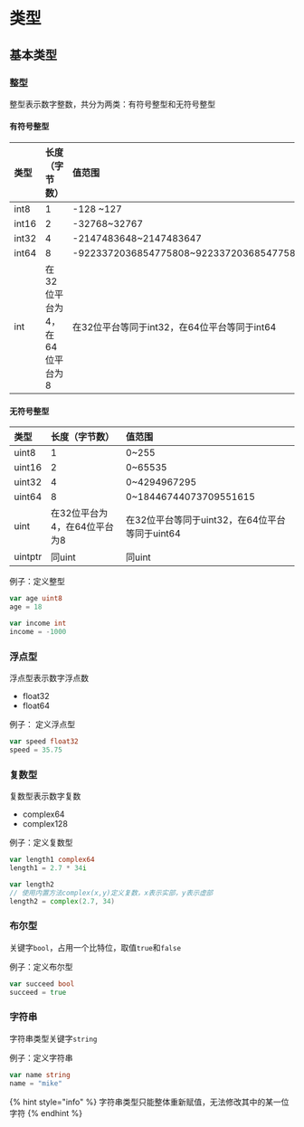 # 类型

## 基本类型

### 整型

整型表示数字整数，共分为两类：有符号整型和无符号整型

#### 有符号整型

| 类型 | 长度（字节数） | 值范围 |
| :--- | :--- | :--- |
| int8 | 1 | -128 ~127 |
| int16 | 2 | -32768~32767 |
| int32 | 4 | -2147483648~2147483647 |
| int64 | 8 | -9223372036854775808~9223372036854775807 |
| int | 在32位平台为4，在64位平台为8 | 在32位平台等同于int32，在64位平台等同于int64 |

#### 无符号整型

| 类型 | 长度（字节数） | 值范围 |
| :--- | :--- | :--- |
| uint8 | 1 | 0~255 |
| uint16 | 2 | 0~65535 |
| uint32 | 4 | 0~4294967295 |
| uint64 | 8 | 0~18446744073709551615 |
| uint | 在32位平台为4，在64位平台为8 | 在32位平台等同于uint32，在64位平台等同于uint64 |
| uintptr | 同uint | 同uint |

例子：定义整型

```go
var age uint8
age = 18

var income int
income = -1000
```

### 浮点型

浮点型表示数字浮点数

* float32
* float64

例子： 定义浮点型

```go
var speed float32
speed = 35.75
```

### 复数型

复数型表示数字复数

* complex64
* complex128

例子：定义复数型

```go
var length1 complex64
length1 = 2.7 * 34i

var length2
// 使用内置方法complex(x,y)定义复数，x表示实部，y表示虚部
length2 = complex(2.7, 34)
```

### 布尔型

关键字`bool`，占用一个比特位，取值`true`和`false`

例子：定义布尔型

```go
var succeed bool
succeed = true
```

### 字符串

字符串类型关键字`string`

例子：定义字符串

```go
var name string
name = "mike"
```

{% hint style="info" %}
字符串类型只能整体重新赋值，无法修改其中的某一位字符
{% endhint %}





